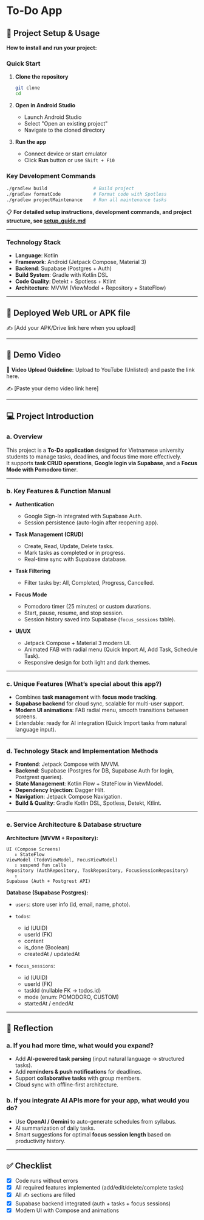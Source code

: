 # To-Do App 

## 🚀 Project Setup & Usage
**How to install and run your project:**

### Quick Start
1. **Clone the repository**
   ```bash
   git clone 
   cd 
   ```

2. **Open in Android Studio**
   - Launch Android Studio
   - Select "Open an existing project"
   - Navigate to the cloned directory

3. **Run the app**
   - Connect device or start emulator
   - Click **Run** button or use `Shift + F10`

### Key Development Commands
```bash
./gradlew build                 # Build project
./gradlew formatCode            # Format code with Spotless
./gradlew projectMaintenance    # Run all maintenance tasks
```

📋 **For detailed setup instructions, development commands, and project structure, see [setup_guide.md](./docs/setup_guide.md)**

---

### Technology Stack
- **Language**: Kotlin
- **Framework**: Android (Jetpack Compose, Material 3)
- **Backend**: Supabase (Postgres + Auth)
- **Build System**: Gradle with Kotlin DSL
- **Code Quality**: Detekt + Spotless + Ktlint
- **Architecture**: MVVM (ViewModel + Repository + StateFlow)

---

## 🔗 Deployed Web URL or APK file
✍️ [Add your APK/Drive link here when you upload]

---

## 🎥 Demo Video
📌 **Video Upload Guideline:** Upload to YouTube (Unlisted) and paste the link here.

✍️ [Paste your demo video link here]

---

## 💻 Project Introduction

### a. Overview
This project is a **To-Do application** designed for Vietnamese university students to manage tasks, deadlines, and focus time more effectively.  
It supports **task CRUD operations**, **Google login via Supabase**, and a **Focus Mode with Pomodoro timer**.

---

### b. Key Features & Function Manual
- **Authentication**
   - Google Sign-In integrated with Supabase Auth.
   - Session persistence (auto-login after reopening app).

- **Task Management (CRUD)**
   - Create, Read, Update, Delete tasks.
   - Mark tasks as completed or in progress.
   - Real-time sync with Supabase database.

- **Task Filtering**
   - Filter tasks by: All, Completed, Progress, Cancelled.

- **Focus Mode**
   - Pomodoro timer (25 minutes) or custom durations.
   - Start, pause, resume, and stop session.
   - Session history saved into Supabase (`focus_sessions` table).

- **UI/UX**
   - Jetpack Compose + Material 3 modern UI.
   - Animated FAB with radial menu (Quick Import AI, Add Task, Schedule Task).
   - Responsive design for both light and dark themes.

---

### c. Unique Features (What’s special about this app?)
- Combines **task management** with **focus mode tracking**.
- **Supabase backend** for cloud sync, scalable for multi-user support.
- **Modern UI animations**: FAB radial menu, smooth transitions between screens.
- Extendable: ready for AI integration (Quick Import tasks from natural language input).

---

### d. Technology Stack and Implementation Methods
- **Frontend**: Jetpack Compose with MVVM.
- **Backend**: Supabase (Postgres for DB, Supabase Auth for login, Postgrest queries).
- **State Management**: Kotlin Flow + StateFlow in ViewModel.
- **Dependency Injection**: Dagger Hilt.
- **Navigation**: Jetpack Compose Navigation.
- **Build & Quality**: Gradle Kotlin DSL, Spotless, Detekt, Ktlint.

---

### e. Service Architecture & Database structure

**Architecture (MVVM + Repository):**
```
UI (Compose Screens)
   ↕ StateFlow
ViewModel (TodoViewModel, FocusViewModel)
   ↕ suspend fun calls
Repository (AuthRepository, TaskRepository, FocusSessionRepository)
   ↕
Supabase (Auth + Postgrest API)
```

**Database (Supabase Postgres):**
- `users`: store user info (id, email, name, photo).
- `todos`:
   - id (UUID)
   - userId (FK)
   - content
   - is_done (Boolean)
   - createdAt / updatedAt

- `focus_sessions`:
   - id (UUID)
   - userId (FK)
   - taskId (nullable FK → todos.id)
   - mode (enum: POMODORO, CUSTOM)
   - startedAt / endedAt

---

## 🧠 Reflection

### a. If you had more time, what would you expand?
- Add **AI-powered task parsing** (input natural language → structured tasks).
- Add **reminders & push notifications** for deadlines.
- Support **collaborative tasks** with group members.
- Cloud sync with offline-first architecture.

### b. If you integrate AI APIs more for your app, what would you do?
- Use **OpenAI / Gemini** to auto-generate schedules from syllabus.
- AI summarization of daily tasks.
- Smart suggestions for optimal **focus session length** based on productivity history.

---

## ✅ Checklist
- [x] Code runs without errors
- [x] All required features implemented (add/edit/delete/complete tasks)
- [x] All ✍️ sections are filled
- [x] Supabase backend integrated (auth + tasks + focus sessions)
- [x] Modern UI with Compose and animations  
